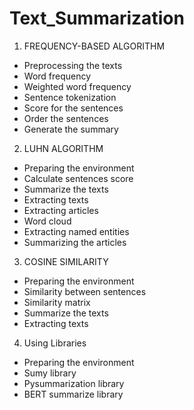 # Text_Summarization

1. FREQUENCY-BASED ALGORITHM
  - Preprocessing the texts
  - Word frequency
  - Weighted word frequency
  - Sentence tokenization
  - Score for the sentences
  - Order the sentences
  - Generate the summary

2. LUHN ALGORITHM
  - Preparing the environment
  - Calculate sentences score
  - Summarize the texts
  - Extracting texts
  - Extracting articles
  - Word cloud
  - Extracting named entities
  - Summarizing the articles

3. COSINE SIMILARITY
  - Preparing the environment
  - Similarity between sentences
  - Similarity matrix
  - Summarize the texts
  - Extracting texts

4. Using Libraries
  - Preparing the environment
  - Sumy library
  - Pysummarization library 
  - BERT summarize library
